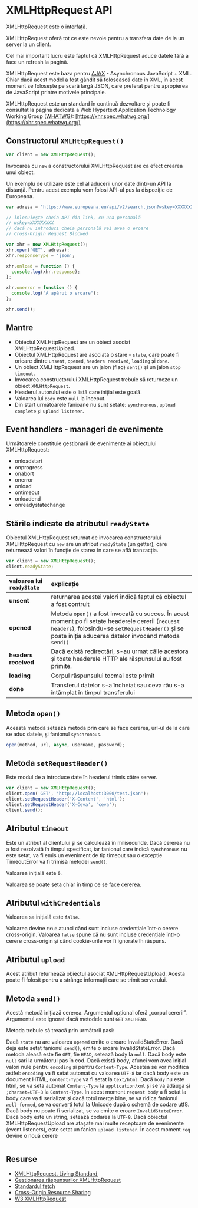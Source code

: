 # XMLHttpRequest API

XMLHttpRequest este o [interfață](https://xhr.spec.whatwg.org/#interface-xmlhttprequest).

XMLHttpRequest oferă tot ce este nevoie pentru a transfera date de la un server la un client.

Cel mai important lucru este faptul că XMLHttpRequest aduce datele fără a face un refresh la pagină.

XMLHttpRequest este baza pentru [AJAX](https://developer.mozilla.org/en-US/docs/AJAX) - Asynchronous JavaScript + XML. Chiar dacă acest model a fost gândit să folosească date în XML, în acest moment se folosește pe scară largă JSON, care preferat pentru apropierea de JavaScript printre motivele principale.

XMLHttpRequest este un standard în continuă dezvoltare și poate fi consultat la pagina dedicată a Web Hypertext Application Technology Working Group ([WHATWG](https://whatwg.org/)):  [https://xhr.spec.whatwg.org/](https://xhr.spec.whatwg.org/)

## Constructorul `XMLHttpRequest()`

```javascript
var client = new XMLHttpRequest();
```

Invocarea cu `new` a constructorului XMLHttpRequest are ca efect crearea unui obiect.

Un exemplu de utilizare este cel al aducerii unor date dintr-un API la distanță. Pentru acest exemplu vom folosi API-ul pus la dispoziție de Europeana.

```javascript
var adresa = "https://www.europeana.eu/api/v2/search.json?wskey=XXXXXXXXX&query=The%20Fraternity%20between%20Romanian%20and%20French%20Army";

// înlocuiește cheia API din link, cu una personală
// wskey=XXXXXXXXX
// dacă nu introduci cheia personală vei avea o eroare
// Cross-Origin Request Blocked

var xhr = new XMLHttpRequest();
xhr.open('GET', adresa);
xhr.responseType = 'json';

xhr.onload = function () {
  console.log(xhr.response);
};

xhr.onerror = function () {
  console.log("A apărut o eroare");
};

xhr.send();
```

## Mantre

- Obiectul XMLHttpRequest are un obiect asociat XMLHttpRequestUpload.
- Obiectul XMLHttpRequest are asociată o stare - `state`, care poate fi oricare dintre `unsent`, `opened`, `headers received`, `loading` și `done`.
- Un obiect XMLHttpRequest are un jalon (flag) `sent()` și un jalon `stop timeout`.
- Invocarea constructorului XMLHttpRequest trebuie să returneze un obiect `XMLHttpRequest`.
- Headerul autorului este o listă care inițial este goală.
- Valoarea lui `body` este `null` la început.
- Din start următoarele fanioane nu sunt setate: `synchronous`, `upload complete` și `upload listener`.

## Event handlers - manageri de evenimente

Următoarele constituie gestionarii de evenimente ai obiectului XMLHttpRequest:
- onloadstart
- onprogress
- onabort
- onerror
- onload
- ontimeout
- onloadend
- onreadystatechange

## Stările indicate de atributul `readyState`

Obiectul XMLHttpRequest returnat de invocarea constructorului XMLHttpRequest cu `new` are un atribut `readyState` (un getter), care returnează valori în funcție de starea în care se află tranzacția.

```javascript
var client = new XMLHttpRequest();
client.readyState;
```

|valoarea lui `readyState`|explicație|
|:-|:-|
|**unsent**|returnarea acestei valori indică faptul că obiectul a fost contruit|
|**opened**|Metoda `open()` a fost invocată cu succes. În acest moment po fi setate headerele cererii (`request headers`), folosindu-se `setRequestHeader()` și se poate iniția aducerea datelor invocând metoda `send()`|
|**headers received**|Dacă există redirectări, s-au urmat căile acestora și toate headerele HTTP ale răspunsului au fost primite.|
|**loading**|Corpul răspunsului tocmai este primit|
|**done**|Transferul datelor s-a încheiat sau ceva rău s-a întâmplat în timpul transferului|

## Metoda `open()`

Această metodă setează metoda prin care se face cererea, url-ul de la care se aduc datele, și fanionul `synchronous`.

```javascript
open(method, url, async, username, password);
```

## Metoda `setRequestHeader()`

Este modul de a introduce date în headerul trimis către server.

```javascript
var client = new XMLHttpRequest();
client.open('GET', 'http://localhost:3000/test.json');
client.setRequestHeader('X-Content', 'html');
client.setRequestHeader('X-Ceva', 'ceva');
client.send();
```

## Atributul `timeout`

Este un atribut al clientului și se calculează în milisecunde.
Dacă cererea nu a fost rezolvată în timpul specificat, iar fanionul care indică `synchronous` nu este setat, va fi emis un eveniment de tip timeout sau o excepție TimeoutError va fi trimisă metodei `send()`.

Valoarea inițială este `0`.

Valoarea se poate seta chiar în timp ce se face cererea.

## Atributul `withCredentials`

Valoarea sa inițială este `false`.

Valoarea devine `true` atunci când sunt incluse credențiale într-o cerere cross-origin. Valoarea `false` spune că nu sunt incluse credențiale într-o cerere cross-origin și când cookie-urile vor fi ignorate în răspuns.

## Atributul `upload`

Acest atribut returnează obiectul asociat XMLHttpRequestUpload. Acesta poate fi folosit pentru a strânge informații care se trimit serverului.

## Metoda `send()`

Acestă metodă inițiază cererea. Argumentul opțional oferă „corpul cererii”. Argumentul este ignorat dacă metodele sunt `GET` sau `HEAD`.

Metoda trebuie să treacă prin următorii pași:

Dacă `state` nu are valoarea `opened` emite o eroare InvalidStateError.
Dacă deja este setat fanionul `send()`, emite o eroare InvalidStateError.
Dacă metoda aleasă este fie `GET`, fie `HEAD`, setează body la `null`.
Dacă body este `null` sari la următorul pas în cod.
Dacă există body, afunci vom avea inițial valori nule pentru `encoding` și pentru `Content-Type`. Acestea se vor modifica astfel: `encoding` va fi setat automat cu valoarea `UTF-8` iar dacă body este un document HTML, `Content-Type` va fi setat la `text/html`. Dacă `body` nu este html, se va seta automat `Content-Type` la `application/xml` și se va adăuga și `;charset=UTF-8` la `Content-Type`. În acest moment `request body` a fi setat la body care va fi serializat și dacă totul merge bine, se va ridica fanionul `well-formed`, se va converti totul la Unicode după o schemă de codare utf8. Dacă body nu poate fi serializat, se va emite o eroare `InvalidStateError`.
Dacă body este un string, setează codarea la `UTF-8`.
Dacă obiectul XMLHttpRequestUpload are atașate mai multe receptoare de evenimente (event listeners), este setat un fanion `upload listener`.
În acest moment `req` devine o nouă cerere


```javascript

```


## Resurse

-   [XMLHttpRequest. Living Standard](https://xhr.spec.whatwg.org/),
-   [Gestionarea răspunsurilor XMLHttpRequest](https://developer.mozilla.org/en-US/docs/Web/API/XMLHttpRequest/Using_XMLHttpRequest#Handling_responses)
-   [Standardul fetch](https://fetch.spec.whatwg.org/)
-   [Cross-Origin Resource Sharing](https://www.w3.org/TR/cors/)
-   [W3 XMLHttpRequest](https://dvcs.w3.org/hg/xhr/raw-file/tip/Overview.html)
